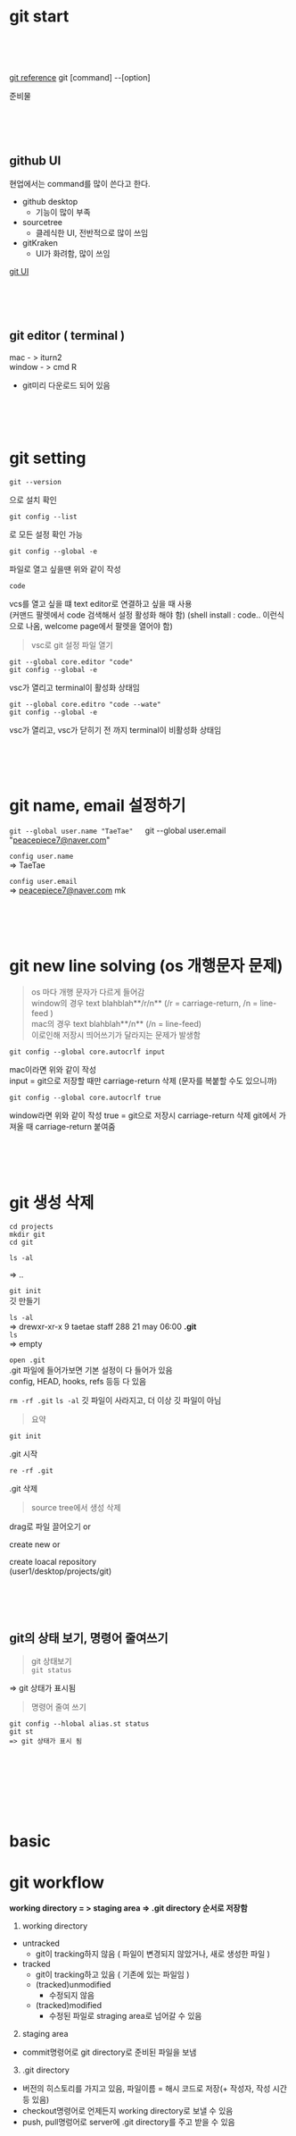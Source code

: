 # git start

<br>
<br>
<br>

[git reference](https://git-scm.com/docs)
git [command] --[option]

준비물 

<br>
<br>
<br>

## github UI


현업에서는 command를 많이 쓴다고 한다.

- github desktop
  - 기능이 많이 부족
- sourcetree
  - 클레식한 UI, 전반적으로 많이 쓰임
- gitKraken
  - UI가 화려함, 많이 쓰임

[git UI](https://git-scm.com/downloads/guis)

<br>
<br>
<br>

## git editor ( terminal ) 

mac - > iturn2  
window - > cmd R  
 - git미리 다운로드 되어 있음  
 
<br>
<br>
<br>

# git setting

`git --version`  

으로 설치 확인  

`git config --list`  

로 모든 설정 확인 가능  

`git config --global -e`  

파일로 열고 싶을땐 위와 같이 작성  

`code`  

vcs를 열고 싶을 떄 text editor로 연결하고 싶을 때 사용  
(커맨드 팔렛에서 code 검색해서 설정 활성화 해야 함)
(shell install : code.. 이런식으로 나옴, welcome page에서 팔렛을 열어야 함)

> vsc로 git 설정 파일 열기  

```
git --global core.editor "code"
git config --global -e

```

vsc가 열리고 terminal이 활성화 상태임  

```
git --global core.editro "code --wate"
git config --global -e
```

vsc가 열리고, vsc가 닫히기 전 까지 terminal이 비활성화 상태임  

<br>
<br>
<br>

# git name, email 설정하기

`git --global user.name "TaeTae"  
`git --global user.email "peacepiece7@naver.com"  

`config user.name`  
=> TaeTae

`config user.email`  
=> peacepiece7@naver.com
mk

<br>
<br>
<br>

# git new line solving (os 개행문자 문제)

> os 마다 개행 문자가 다르게 들어감  
> window의 경우 text blahblah**/r/n**    (/r = carriage-return, /n = line-feed )  
> mac의 경우 text blahblah**/n**   (/n = line-feed)  
> 이로인해 저장시 띄어쓰기가 달라지는 문제가 발생함  

`git config --global core.autocrlf input`

mac이라면 위와 같이 작성  
input = git으로 저장할 때만 carriage-return 삭제 (문자를 복붙할 수도 있으니까)

`git config --global core.autocrlf true` 

window라면 위와 같이 작성
true = git으로 저장시 carriage-return 삭제 git에서 가져올 때 carriage-return 붙여줌

<br>
<br>
<br>

# git 생성 삭제 

`cd projects`  
`mkdir git`  
`cd git`  

`ls -al`  

=> ..  

`git init`  
깃 만들기  

`ls -al`  
=> drewxr-xr-x 9 taetae staff 288 21 may 06:00 **.git**  
`ls`  
=> empty  

`open .git`  
.git 파일에 들어가보면 기본 설정이 다 들어가 있음  
config, HEAD, hooks, refs 등등 다 있음  

`rm -rf .git`
`ls -al`
깃 파일이 사라지고, 더 이상 깃 파일이 아님

> 요약  

`git init`  

.git 시작  

`re -rf .git`  

.git 삭제 

> source tree에서 생성 삭제

drag로 파일 끌어오기 or
 
create new or 

create loacal repository  
(user1/desktop/projects/git)

<br>
<br>
<br>

## git의 상태 보기, 명령어 줄여쓰기


> git 상태보기  
`git status`  

=> git 상태가 표시됨

> 명령어 줄여 쓰기  

```
git config --hlobal alias.st status
git st
=> git 상태가 표시 됨  
```
<br>
<br>
<br>
<br>
<br>
<br>

# basic 

# git workflow

**working directory = > staging area => .git directory 순서로 저장함**  

1. working directory  
 - untracked  
   - git이 tracking하지 않음 ( 파일이 변경되지 않았거나, 새로 생성한 파일 )   
 - tracked  
   - git이 tracking하고 있음 ( 기존에 있는 파일임 )  
   - (tracked)unmodified  
     - 수정되지 않음  
   - (tracked)modified   
     - 수정된 파일로 straging area로 넘어갈 수 있음  
 
2. staging area  
- commit명령어로 git directory로 준비된 파일을 보냄  

3. .git directory
 - 버전의 히스토리를 가지고 있음, 파일이름 = 해시 코드로 저장(+ 작성자, 작성 시간 등 있음)  
 - checkout명령어로 언제든지 working directory로 보낼 수 있음  
 - push, pull명렁어로 server에 .git directory를 주고 받을 수 있음  

<br>
<br>
<br>
<br>
<br>
<br>

`cd projects/git/git`   

작업 디렉터리로 들어가서 아래와 같이 작성  


`ehco hello world! > a.txt`

a.txt에 hello world를 작성함

`open.`

git folder를 열어봄

`ehco hello world! > b.txt`
`ehco hello world! > c.txt`

a, b, c.txt 텍스트 파일을 만듬

`git status`

=> 
on branch master  

no commit files   

untracked files :   
a.txt  
b.txt  
c.txt  
> untracked files list를 보여줌  

`git add <a.txt b.txt c.txt or *.txt>`  

a,b,c.txt가 staging area로 이동됨   
즉 commit 상태가 됨  

`echo taetae >> a.txt`  
`git status`  

=>  
on branch master  

Changes to be committed:  
  new file : a.txt  
  new file : b.txt  
  new file : c.txt  

changes not staged for commit:  
  modified : a.txt  
  
위 코드를 보면 a.txt를 "taetae"로 변경했기 때문에  
tracked상태의 a.txt가 만들어짐, 다른말로 commit stage에 있지 않은 파일이 존제함  

`git --rm cashed *`  

전체 파일을 untracked상태로 만듬  
(위치만 untracked로 이동)  

> sourcetree를 사용해서 시각적으로 확인해보자  

`git add *`

는 모두다 커밋하는데
중간에 파일이 삭제될 경우
deleted : a.txt 이런식으로 지워진 파일이 표시됨 그럴 땐
`git add .`
이렇게 적으면 모든 파일을 포함해서 스테이징아레아에 보내줌 ( 삭제된 아이는 지워짐 )

> .css만 추가하고 싶다면


`git add *.css`

요약  

`git add *.txt`   

staging으로 보냄(commit)   

`git --rm cashed *`   

staging파일을 untracked로 보냄  

`git status`  

tracked, untracked, staging 상태 확인  

# .ignore  

```
echo log > log.log
echo styles > styles.css

echo *.log > .gitignore` 

git add *` 
git status` 
=>  
changed to be commited :   
    new styles.css  
```

<br>
<br>
<br>

> untracked file에 log.log가 없어짐!  

for instance    
```
echo build/ > .gitignore
echo build/*.log > .gitignore
```
<br>

`git status -s` 
간략하게 status보기

q -> exit  
cmd+k -> clear  

# git diff 사용하기

`git diff`
=> 
```
diff --git a/c.txt b/c.txt
index 11saskf..22kasd3s  11200sad
--- a/c.txt
+++ b/c.txt
@@ -1 +1,2 @@
 hello world!
+add
(END)
```


`git cat`    

텍스트 파일의 내용을 터미널에 가져와 보여줌  

`git diff --staged`    

stage에 있는 모든 변경사항을 보여줌 

`git diff`  

를 치면 워킹 디렉토리에 있는 내용 + 변경사항이 표시되고
staged는 변경사항만 보여줌

`git diff --cashed`  

도 --staged와 같음!

<br>
<br>
<br>

## VScode에서 변경사항 확인하자

terminal  

`git config --global -e`  

를 친다음  
vsc에 아래와 같이 작성  
`
[diff]  
	tool = vscode 
[difftool "vscode"]
	cmd = code --wait --diff $LOCAL $REMOTE
 `

terminal  

`git difftool` 

yes 적으면 vsc로 변경사항을 열어서 확일할 수 있다.  

<br>
<br>
<br>

# commit하기

git command 에 따른 저장위치 정리
working directory = no command	  
stage area = git add	
.git directory = git commit	

`git commit`	

을 하게되면 vsc가 실행되고 commit관련 많은 문자들이 뜸,	  
Title, Description을 적어주고 종료해주면 commit 끝!	

`git log`     	

위의 코드를 실행하면 내가 커밋한 내역이 나옴	
   
`git commit -m "second commit"`    

위처럼 간단하게 커밋할 수도 있음.  
    
`git commit -am "third commit"`    

all + message = -am		   
stage와 working directory가 전부다 commit됨 ( git add 없이 바로 commit하기 )	  

<br>
<br>
<br>

# commit 핧 때 source tree를 쓰는게 더 빠른 경우	

source tree에서는 unstage files, stage files를 클릭해서, 특정 단어를 클릭해서 위치를 옮길 수 있음!  	






